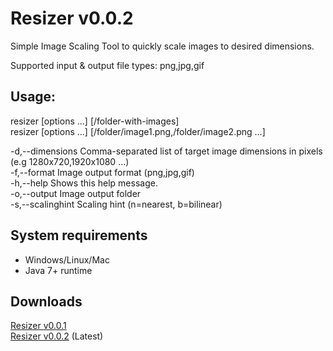 # Resizer v0.0.2
Simple Image Scaling Tool to quickly scale images to desired dimensions.

Supported input & output file types: png,jpg,gif

## Usage:

resizer [options ...] [/folder-with-images]    
resizer [options ...] [/folder/image1.png,/folder/image2.png ...]    
    
-d,--dimensions <arg>    Comma-separated list of target image dimensions in pixels (e.g 1280x720,1920x1080 ...)    
-f,--format <arg>        Image output format (png,jpg,gif)    
-h,--help                Shows this help message.       
-o,--output <arg>        Image output folder    
-s,--scalinghint <arg>   Scaling hint (n=nearest, b=bilinear)    

## System requirements
* Windows/Linux/Mac    
* Java 7+ runtime

## Downloads
[Resizer v0.0.1](https://github.com/PartaGames/resizer/releases/download/0.0.1/resizer-0.0.1.zip)    
[Resizer v0.0.2](https://github.com/PartaGames/resizer/releases/download/v0.0.2-alpha/resizer-0.0.2.zip) (Latest)
